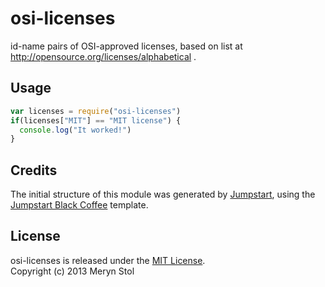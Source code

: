 # osi-licenses 

id-name pairs of OSI-approved licenses, based on list at http://opensource.org/licenses/alphabetical .

## Usage

```javascript
var licenses = require("osi-licenses")
if(licenses["MIT"] == "MIT license") {
  console.log("It worked!")
}
```

## Credits

The initial structure of this module was generated by [Jumpstart](https://github.com/meryn/jumpstart), using the [Jumpstart Black Coffee](https://github.com/meryn/jumpstart-black-coffee) template.

## License

osi-licenses is released under the [MIT License](http://opensource.org/licenses/MIT).  
Copyright (c) 2013 Meryn Stol  